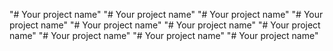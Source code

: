 "# Your project name" 
"# Your project name" 
"# Your project name" 
"# Your project name" 
"# Your project name" 
"# Your project name" 
"# Your project name" 
"# Your project name" 
"# Your project name" 
"# Your project name" 
